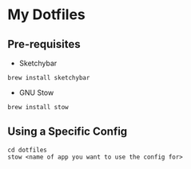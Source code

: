 # My Dotfiles

## Pre-requisites

- Sketchybar

```console
brew install sketchybar
```

- GNU Stow
```console
brew install stow
```

## Using a Specific Config

```console
cd dotfiles
stow <name of app you want to use the config for>
```
